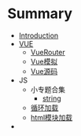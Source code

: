 # Summary

* [Introduction](README.md)
* [VUE](src/VUE/index.md)
  * [VueRouter](src/VUE/VueRouter.md)
  * [Vue模拟](src/VUE/Vue模拟.md)
  * [Vue源码](src/VUE/Vue源码.md)
* JS
  * 小专题合集
    * [string](src/JS/小专题合集/string.md)
  * [循环加载](src/JS/循环加载.md)
  * [html模块加载](src/JS/html模块加载.md)
* 

